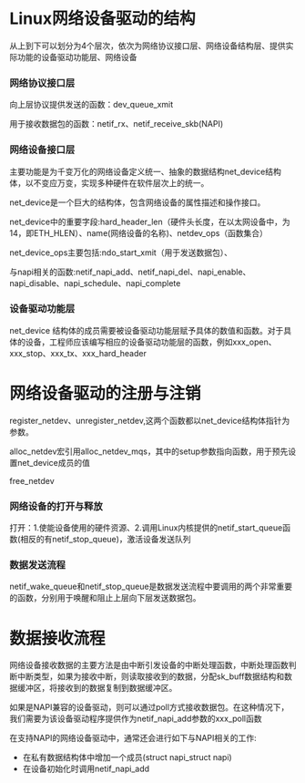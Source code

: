 # Linux网络设备驱动的结构

从上到下可以划分为4个层次，依次为网络协议接口层、网络设备结构层、提供实际功能的设备驱动功能层、网络设备

### 网络协议接口层

向上层协议提供发送的函数：dev_queue_xmit

用于接收数据包的函数：netif_rx、netif_receive_skb(NAPI)

### 网络设备接口层

主要功能是为千变万化的网络设备定义统一、抽象的数据结构net_device结构体，以不变应万变，实现多种硬件在软件层次上的统一。

net_device是一个巨大的结构体，包含网络设备的属性描述和操作接口。

net_device中的重要字段:hard_header_len（硬件头长度，在以太网设备中，为14，即ETH_HLEN）、name(网络设备的名称)、netdev_ops（函数集合）

net_device_ops主要包括:ndo_start_xmit（用于发送数据包）、

与napi相关的函数:netif_napi_add、netif_napi_del、napi_enable、napi_disable、napi_schedule、napi_complete

### 设备驱动功能层

net_device 结构体的成员需要被设备驱动功能层赋予具体的数值和函数。对于具体的设备，工程师应该编写相应的设备驱动功能层的函数，例如xxx_open、xxx_stop、xxx_tx、xxx_hard_header

# 网络设备驱动的注册与注销

register_netdev、unregister_netdev,这两个函数都以net_device结构体指针为参数。

alloc_netdev宏引用alloc_netdev_mqs，其中的setup参数指向函数，用于预先设置net_device成员的值

free_netdev

### 网络设备的打开与释放

打开：1.使能设备使用的硬件资源、2.调用Linux内核提供的netif_start_queue函数(相反的有netif_stop_queue)，激活设备发送队列

### 数据发送流程

netif_wake_queue和netif_stop_queue是数据发送流程中要调用的两个非常重要的函数，分别用于唤醒和阻止上层向下层发送数据包。

# 数据接收流程

网络设备接收数据的主要方法是由中断引发设备的中断处理函数，中断处理函数判断中断类型，如果为接收中断，则读取接收到的数据，分配sk_buff数据结构和数据缓冲区，将接收到的数据复制到数据缓冲区。

如果是NAPI兼容的设备驱动，则可以通过poll方式接收数据包。在这种情况下，我们需要为该设备驱动程序提供作为netif_napi_add参数的xxx_poll函数

在支持NAPI的网络设备驱动中，通常还会进行如下与NAPI相关的工作:

- 在私有数据结构体中增加一个成员(struct napi_struct napi)
- 在设备初始化时调用netif_napi_add